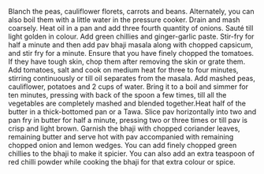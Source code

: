 Blanch the peas, cauliflower florets, carrots and beans. Alternately, you can also boil them with a little water in the pressure cooker.
 Drain and mash coarsely. Heat oil in a pan and add three fourth quantity of onions. Sauté till light golden in colour. Add green chillies 
 and ginger-garlic paste. Stir-fry for half a minute and then add pav bhaji masala along with chopped capsicum, and stir fry for a minute.
 Ensure that you have finely chopped the tomatoes. If they have tough skin, chop them after removing the skin or grate them. Add tomatoes, 
 salt and cook on medium heat for three to four minutes, stirring continuously or till oil separates from the masala. Add mashed peas, 
 cauliflower, potatoes and 2 cups of water. Bring it to a boil and simmer for ten minutes, pressing with back of the spoon a few times, till 
 all the vegetables are completely mashed and blended together.Heat half of the butter in a thick-bottomed pan or a Tawa. Slice pav 
 horizontally into two and pan fry in butter for half a minute, pressing two or three times or till pav is crisp and light brown. Garnish 
 the bhaji with chopped coriander leaves, remaining butter and serve hot with pav accompanied with remaining chopped onion and lemon wedges. 
 You can add finely chopped green chillies to the bhaji to make it spicier. You can also add an extra teaspoon of red chilli powder while 
 cooking the bhaji for that extra colour or spice.